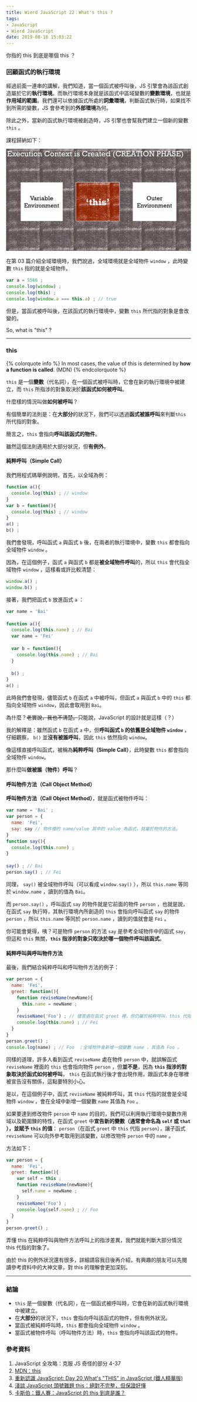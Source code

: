 ```yaml
---
title: Wierd JavaScript 22：What's this ?
tags:
- JavaScript
- Wierd JavaScript
date: 2019-08-16 15:03:22
---
```


你指的 this 到底是哪個 this ？

<!-- more -->

### 回顧函式的執行環境

經過前面一連串的講解，我們知道，當一個函式被呼叫後，JS 引擎會為該函式創造屬於它的**執行環境**。而執行環境本身就是該函式中區域變數的**變數環境**，也就是**作用域的範圍**。我們還可以依據函式所處的**詞彙環境**，判斷函式執行時，如果找不到所需的變數，JS 會參考到的**外部環境**為何。

除此之外，當新的函式執行環境被創造時，JS 引擎也會幫我們建立一個新的變數 `this` 。

課程歸納如下：

![函式執行環境創造階段：建立執行環境、this、判斷外部環境（圖片源自參考資料 1.）](./creationPhase.JPG)

在第 03 篇介紹全域環境時，我們說過，全域環境就是全域物件 `window` ，此時變數 `this` 指的就是全域物件。

```javascript
var a = 5566 ;
console.log(window) ;
console.log(this) ;
console.log(window.a === this.a) ; // true
```

但是，當函式被呼叫後，在該函式的執行環境中，變數 `this` 所代指的對象是會改變的。

So, what is "this" ?

<hr>

### this

{% colorquote info %}
In most cases, the value of this is determined by **how a function is called**. (MDN)
{% endcolorquote  %}

`this` 是一個**變數**（代名詞），在一個函式被呼叫時，它會在新的執行環境中被建立，而 `this` 所指涉的對象取決於**該函式如何被呼叫**。

什麼樣的情況叫做**如何被呼叫**？

有個簡單的法則是：在**大部分**的狀況下，我們可以透過**函式被誰呼叫**來判斷`this` 所代指的對象。

簡言之，`this` 會指向**呼叫該函式的物件**。

雖然這個法則適用於大部分狀況，但**有例外**。

#### 純粹呼叫（Simple Call）

我們用程式碼舉例說明，首先，以全域為例：

```javascript
function a(){
  console.log(this) ; // window
}
var b = function(){
  console.log(this) ; // window 
}
a() ; 
b() ;
```

我們會發現，呼叫函式 `a` 與函式 `b` 後，在兩者的執行環境中，變數 `this` 都會指向全域物件 `window` 。

因為，在這個例子，函式 `a` 與函式 `b` 都是**被全域物件呼叫**的，所以 `this` 會代指全域物件 `window` ，這樣看或許比較清楚：

```javascript
window.a() ; 
window.b() ;
```

接著，我們把函式 `b` 放進函式 `a` ：

```javascript
var name = 'Bai'

function a(){
  console.log(this.name) ; // Bai
  var name = 'Fei'
  
  var b = function(){
    console.log(this.name) ; // Bai 
  }

  b() ;
}
a() ; 
```

此時我們會發現，儘管函式 `b` 在函式 `a` 中被呼叫，但函式 `a` 與函式 `b` 中的 `this` 都指向全域物件 `window`，因此會取用到 `Bai`。

為什麼？~~老實說，我也不清楚。~~只能說，JavaScript 的設計就是這樣（？）

我的解釋是：雖然函式 `b` 在函式 `a` 中，但**呼叫函式 `b` 的依舊是全域物件 `window`** ，仔細觀察， `b()` 並**沒有被誰呼叫**，因此 `this` 依然指向 `window`。

像這樣直接呼叫函式，被稱為**純粹呼叫（Simple Call）**，此時變數 `this` 都會指向全域物件 `window`。

那什麼叫**做被誰（物件）呼叫**？

#### 呼叫物件方法（Call Object Method）

**呼叫物件方法（Call Object Method）**，就是函式被物件呼叫：

```javascript
var name = 'Bai' ;
var person = {
  name: 'Fei',
  say: say // 物件裡的 name/value 其中的 value 為函式，就屬於物件的方法。
}
function say(){
  console.log(this.name) ;
}

say() ; // Bai 
person.say() ; // Fei 
```

同理， `say()` 被全域物件呼叫（可以看成 `window.say()` ），所以 `this.name` 等同於 `window.name` ，讀到的值為 `Bai`。

而 `person.say()` ，呼叫函式 `say` 的物件就是它前面的物件 `person` ，也就是說，在函式 `say` 執行時，其執行環境內所創造的 `this` 會指向呼叫函式 `say` 的物件 `person` ，所以 `this.name` 等同於 `person.name` ，讀到的值就會是 `Fei` 。

你可能會覺得，咦？可是物件 `person` 的方法 `say` 是參考全域物件中的函式 `say`，但這和 `this` 無關，**`this` 指涉的對象只取決於哪一個物件呼叫該函式**。

#### 純粹呼叫與呼叫物件方法

最後，我們結合純粹呼叫和呼叫物件方法的例子：

```javascript
var person = {
  name: 'Fei',
  greet: function(){
    function reviseName(newName){
      this.name = newName ;
    }
    reviseName('Foo') ; // 儘管處在函式 greet 裡，但仍屬於純粹呼叫，this 代指 window。
    console.log(this.name) ; // Fei　
  } 
}
person.greet() ; 
console.log(name) ; // Foo　；全域物件會新增一個變數 name ，其值為 Foo 。
```

同樣的道理，許多人看到函式 `reviseName` 處在物件 `person` 中，就誤解函式 `reviseName` 裡面的 `this` 也會指向物件 `person` ，但**並不是**，因為 **`this` 指涉的對象取決於函式如何被呼叫**， `this` 在函式執行後才會出現作用，跟函式本身在哪裡被宣告沒有關係，這點要特別小心。

是以，在這個例子中，函式 `reviseName` 被純粹呼叫，其 `this` 代指的就會是全域物件 `window` ，會在全域中新增一個變數 `name` 其值為 `Foo` 。

如果要達到修改物件 `person` 中 `name` 的目的，我們可以利用執行環境中變數作用域以及範圍鍊的特性，在函式 `greet` 中**宣告新的變數（通常會命名為 `self` 或 `that` ），並賦予 `this` 的值**： `person`（在函式 `greet` 中 `this` 代指 `person`），讓子函式 `reviseName` 可以向外參考取用到該變數，以修改物件 `person` 中的 `name` 。

方法如下：

```javascript
var person = {
  name: 'Fei',
  greet: function(){
    var self = this ;
    function reviseName(newName){
      self.name = newName ;
    }
    reviseName('Foo') ; 
    console.log(self.name) ; // Foo 
  } 
}
person.greet() ;
```

弄懂 this 在純粹呼叫與物件方法呼叫上的指涉差異，我們就能判斷大部分情況 this 代指的對象了。

由於 this 的例外狀況還有很多，詳細請容我日後再介紹，有興趣的朋友可以先閱讀參考資料中的大神文章，對 this 的理解會更加深刻。

<hr>

### 結論
* `this` 是一個變數（代名詞），在一個函式被呼叫時，它會在新的函式執行環境中被建立。
* 在**大部分**的狀況下，`this` 會指向呼叫該函式的物件，但有例外狀況。
* 當函式被純粹呼叫時，`this` 都會指向全域物件 `window` 。
* 當函式被物件呼叫（呼叫物件方法）時，`this` 會指向呼叫該函式的物件。

### 參考資料
1. JavaScript 全攻略：克服 JS 奇怪的部分 4-37
2. [MDN：this](https://developer.mozilla.org/en-US/docs/Web/JavaScript/Reference/Operators/this)
3. [重新認識 JavaScript: Day 20 What's "THIS" in JavaScript (鐵人精華版)](https://ithelp.ithome.com.tw/articles/10193193)
4. [淺談 JavaScript 頭號難題 this：絕對不完整，但保證好懂](https://github.com/aszx87410/blog/issues/39)
5. [卡斯伯：鐵人賽：JavaScript 的 this 到底是誰？](https://wcc723.github.io/javascript/2017/12/12/javascript-this/)

